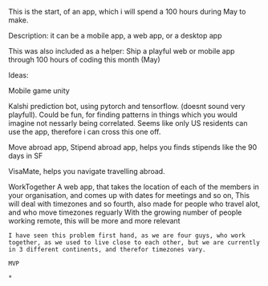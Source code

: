This is the start, of an app, which i will spend a 100 hours during May to make.

Description: it can be a mobile app, a web app, or a desktop app

This was also included as a helper: Ship a playful web or mobile app through 100 hours of coding this month (May)

Ideas:

Mobile game unity

Kalshi prediction bot, using pytorch and tensorflow. (doesnt sound very playfull).
    Could be fun, for finding patterns in things which you would imagine not nessarly being correlated.
    Seems like only US residents can use the app, therefore i can cross this one off.
    
Move abroad app,
    Stipend abroad app, helps you finds stipends like the 90 days in SF

VisaMate, helps you navigate travelling abroad.

WorkTogether
    A web app, that takes the location of each of the members in your organisation, and comes up with dates for meetings and so on, 
    This will deal with timezones and so fourth, also made for people who travel alot, and who move timezones reguarly
    With the growing number of people working remote, this will be more and more relevant

    I have seen this problem first hand, as we are four guys, who work together, as we used to live close to each other, but we are currently in 3 different continents, and therefor timezones vary.

    MVP

    *  